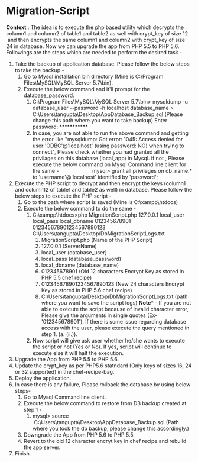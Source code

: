 # Migration-Script
<div id="main-content" class="wiki-content">

<strong>Context</strong> : The idea is to execute the php based utility which decrypts the column1 and column2 of table1 and table2 as well with crypt_key of size 12  and then encrypts the same column1 and column2 with crypt_key of size 24 in database. Now we can upgrade the app from PHP 5.5 to PHP 5.6. Followings are the steps which are needed to perform the desired task -
<ol>
	<li>Take the backup of application database. Please follow the below steps to take the backup -
<ol>
	<li>Go to Mysql installation bin directory (Mine is C:\Program Files\MySQL\MySQL Server 5.7\bin).</li>
	<li>Execute the below command and it'll prompt for the database_password.
<ol>
	<li>C:\Program Files\MySQL\MySQL Server 5.7\bin> mysqldump -u database_user --password -h localhost database_name > C:\Users\tangupta\Desktop\AppDatabase_Backup.sql (Please change this path where you want to take backup)
Enter password: ***********</li>
	<li>In case, you are not able to run the above command and getting the error like "mysqldump: Got error: 1045: Access denied for user 'ODBC'@'localhost' (using password: NO) when trying to connect", Please check whether you had granted all the privilages on this database (local_app) in Mysql. if not , Please execute the below command on Mysql Command line client for the same -                       mysql> grant all privileges on db_name.* to 'username'@'localhost' identified by 'password';</li>
</ol>
</li>
</ol>
</li>
	<li>Execute the PHP script to decrypt and then encrypt the keys (column1 and column12 of table1 and table2 as well) in database. Please follow the below steps to execute the PHP script -
<ol>
	<li>Go to the path where script is saved (Mine is C:\xampp\htdocs)</li>
	<li>Execute the below command to do the same -
<ol>
	<li>C:\xampp\htdocs>php MigrationScript.php 127.0.0.1 local_user local_pass local_dbname 012345678901 012345678901234567890123 C:\Users\tangupta\Desktop\DbMigrationScriptLogs.txt
<ol>
	<li>MigrationScript.php (Name of the PHP Script)</li>
	<li>127.0.0.1 (ServerName)</li>
	<li>local_user (database_user)</li>
	<li>local_pass (database_password)</li>
	<li>local_dbname (database_name)</li>
	<li>012345678901 (Old 12 characters Encrypt Key as stored in PHP 5.5 chef recipe)</li>
	<li>012345678901234567890123 (New 24 characters Encrypt Key as stored in PHP 5.6 chef recipe)</li>
	<li>C:\Users\tangupta\Desktop\DbMigrationScriptLogs.txt (path where you want to save the script logs)
<strong>Note</strong>* - If you are not able to execute the script because of invalid character error, Please give the arguments in single quotes (Ex- '012345678901'). If there is some issue regarding database access with the user, please execute the query mentioned in step 1. (a. (ii.)).</li>
</ol>
</li>
	<li>Now script will give ask user whether he/she wants to execute the script or not (Yes or No). If yes, script will continue to execute else it will halt the execution.</li>
</ol>
</li>
</ol>
</li>
	<li>Upgrade the 
	App from PHP 5.5 to PHP 5.6.</li>
	<li>Update the crypt_key as per PHP5.6 statndard (Only keys of sizes 16, 24 or 32 supported) in the chef-recipe-bag.</li>
	<li>Deploy the application.</li>
	<li>In case there is any failure, Please rollback the database by using below steps-
<ol>
	<li>Go to Mysql Command line client.</li>
	<li>Execute the below command to restore from DB backup created at step 1 -
<ol>
	<li>mysql> source  C:\Users\tangupta\Desktop\AppDatabase_Backup.sql (Path where you took the db backup, please change this accordingly.)</li>
</ol>
</li>
	<li>Downgrade the App from PHP 5.6 to PHP 5.5.</li>
	<li>Revert to the old 12 character encryt key in chef recipe and rebuild the app server.</li>
</ol>
</li>
	<li>Finish.</li>
</ol>
</div>
<div id="likes-and-labels-container"></div>
